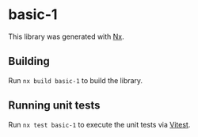 # basic-1

This library was generated with [Nx](https://nx.dev).

## Building

Run `nx build basic-1` to build the library.

## Running unit tests

Run `nx test basic-1` to execute the unit tests via [Vitest](https://vitest.dev/).

